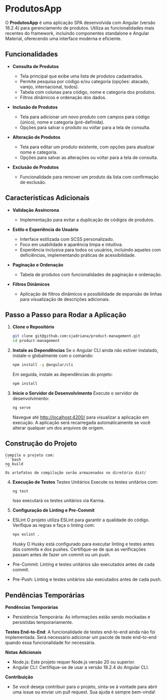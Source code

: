 # ProdutosApp

O **ProdutosApp** é uma aplicação SPA desenvolvida com Angular (versão 18.2.4) para gerenciamento de produtos. Utiliza as funcionalidades mais recentes do framework, incluindo componentes standalone e Angular Material, oferecendo uma interface moderna e eficiente.

## Funcionalidades

- **Consulta de Produtos**
  - Tela principal que exibe uma lista de produtos cadastrados.
  - Permite pesquisa por código e/ou categoria (opções: atacado, varejo, internacional, todos).
  - Tabela com colunas para código, nome e categoria dos produtos.
  - Filtros dinâmicos e ordenação dos dados.

- **Inclusão de Produtos**
  - Tela para adicionar um novo produto com campos para código (único), nome e categoria (pré-definida).
  - Opções para salvar o produto ou voltar para a tela de consulta.

- **Alteração de Produtos**
  - Tela para editar um produto existente, com opções para atualizar nome e categoria.
  - Opções para salvar as alterações ou voltar para a tela de consulta.

- **Exclusão de Produtos**
  - Funcionalidade para remover um produto da lista com confirmação de exclusão.

## Características Adicionais

- **Validação Assíncrona**
  - Implementação para evitar a duplicação de códigos de produtos.

- **Estilo e Experiência do Usuário**
  - Interface estilizada com SCSS personalizado.
  - Foco em usabilidade e aparência limpa e intuitiva.
  - Experiência inclusiva para todos os usuários, incluindo aqueles com deficiências, implementando práticas de acessibilidade.

- **Paginação e Ordenação**
  - Tabela de produtos com funcionalidades de paginação e ordenação.

- **Filtros Dinâmicos**
  - Aplicação de filtros dinâmicos e possibilidade de expansão de linhas para visualização de descrições adicionais.

## Passo a Passo para Rodar a Aplicação

1. **Clone o Repositório**
    ```bash
    git clone git@github.com:sjadriana/product-management.git
    cd product-management
    ```

2. **Instale as Dependências**
    Se o Angular CLI ainda não estiver instalado, instale-o globalmente com o comando:
    ```bash
    npm install -g @angular/cli
    ```
    Em seguida, instale as dependências do projeto:
    ```bash
    npm install
    ```

3. **Inicie o Servidor de Desenvolvimento**
    Execute o servidor de desenvolvimento:
    ```bash
    ng serve
    ```
    Navegue até [http://localhost:4200/](http://localhost:4200/) para visualizar a aplicação em execução. A aplicação será recarregada automaticamente se você alterar qualquer um dos arquivos de origem.

## Construção do Projeto

    Compile o projeto com:
    ```bash
    ng build
    ```
    Os artefatos de compilação serão armazenados no diretório dist/

4. **Execução de Testes**
    Testes Unitários Execute os testes unitários com:
    ```bash
    ng test
    ```
    Isso executará os testes unitários via Karma.

5. **Configuração de Linting e Pre-Commit**
  - ESLint O projeto utiliza ESLint para garantir a qualidade do código. Verifique as regras e faça o linting com:

    ```bash
    npx eslint .
    ```
    Husky O Husky está configurado para executar linting e testes antes dos commits e dos pushes. Certifique-se de que as verificações passam antes de fazer um commit ou um push.

  - Pre-Commit: Linting e testes unitários são executados antes de cada commit.
  - Pre-Push: Linting e testes unitários são executados antes de cada push.

## Pendências Temporárias
**Pendências Temporárias**
  - Persistência Temporária: As informações estão sendo mockadas e persistidas temporariamente.
  
  **Testes End-to-End**: A funcionalidade de testes end-to-end ainda não foi implementada. Será necessário adicionar um pacote de teste end-to-end quando essa funcionalidade for necessária.

**Notas Adicionais**
  - Node.js: Este projeto requer Node.js versão 20 ou superior.
  - Angular CLI: Certifique-se de usar a versão 18.2.4 do Angular CLI.

**Contribuição**
  - Se você deseja contribuir para o projeto, sinta-se à vontade para abrir uma issue ou enviar um pull request. Sua ajuda é sempre bem-vinda!




